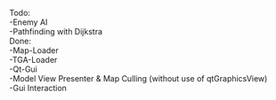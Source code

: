 
Todo:   
-Enemy AI  
-Pathfinding with Dijkstra  
Done:   
-Map-Loader   
-TGA-Loader  
-Qt-Gui   
-Model View Presenter & Map Culling (without use of qtGraphicsView)  
-Gui Interaction
